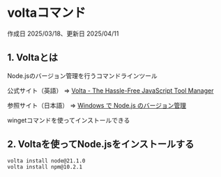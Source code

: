 # voltaコマンド

作成日 2025/03/18、更新日 2025/04/11

## 1. Voltaとは

Node.jsのバージョン管理を行うコマンドラインツール

公式サイト（英語） => [Volta - The Hassle-Free JavaScript Tool Manager](https://volta.sh/)

参照サイト（日本語） => [Windows で Node.js のバージョン管理](https://note.com/rurai/n/n47a3fb9c4508)

wingetコマンドを使ってインストールできる

## 2. Voltaを使ってNode.jsをインストールする

```bash
volta install node@21.1.0
volta install npm@10.2.1
```
